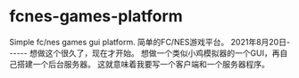 # fcnes-games-platform
Simple fc/nes games gui platform.
简单的FC/NES游戏平台。
2021年8月20日------ 想做这个很久了，现在才开始。 想做一个类似小鸡模拟器的一个GUI，再自己搭建一个后台服务器。 这就意味着我要写一个客户端和一个服务器程序。
